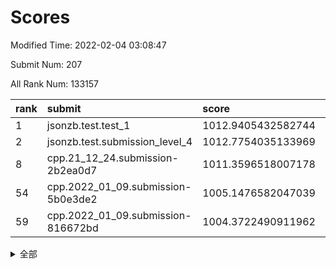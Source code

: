 # Scores

Modified Time: 2022-02-04 03:08:47

Submit Num: 207

All Rank Num: 133157

| rank |               submit               |       score        |       sigma        | pk_num |
| :--- | :--------------------------------- | :----------------- | :----------------- | :----- |
| 1    | jsonzb.test.test_1                 | 1012.9405432582744 | 0.7985625578481651 | 2575   |
| 2    | jsonzb.test.submission_level_4     | 1012.7754035133969 | 0.7824021530542957 | 2571   |
| 8    | cpp.21_12_24.submission-2b2ea0d7   | 1011.3596518007178 | 0.8178154584259677 | 2570   |
| 54   | cpp.2022_01_09.submission-5b0e3de2 | 1005.1476582047039 | 0.7251299748544259 | 2579   |
| 59   | cpp.2022_01_09.submission-816672bd | 1004.3722490911962 | 0.709160660425528  | 2569   |


<details>
<summary>全部</summary>

| rank |                 submit                 |       score        |       sigma        | pk_num |
| :--- | :------------------------------------- | :----------------- | :----------------- | :----- |
| 1    | jsonzb.test.test_1                     | 1012.9405432582744 | 0.7985625578481651 | 2575   |
| 2    | jsonzb.test.submission_level_4         | 1012.7754035133969 | 0.7824021530542957 | 2571   |
| 3    | gobigger.level_3.submission_level_3_14 | 1012.0526700351201 | 0.7649233033277089 | 2570   |
| 4    | gobigger.level_3.submission_level_3_18 | 1011.5289832181022 | 0.7832430298633817 | 2571   |
| 5    | gobigger.level_3.submission_level_3_48 | 1011.4413711717548 | 0.7595192154006575 | 2573   |
| 6    | gobigger.level_3.submission_level_3_3  | 1011.4109960618916 | 0.765637284198385  | 2578   |
| 7    | gobigger.level_3.submission_level_3_26 | 1011.3598324079413 | 0.7654570044954019 | 2575   |
| 8    | cpp.21_12_24.submission-2b2ea0d7       | 1011.3596518007178 | 0.8178154584259677 | 2570   |
| 9    | gobigger.level_3.submission_level_3_49 | 1011.2711690087535 | 0.7755533099195603 | 2573   |
| 10   | gobigger.level_3.submission_level_3_38 | 1011.1987315411142 | 0.7791733019575771 | 2568   |
| 11   | gobigger.level_3.submission_level_3_37 | 1011.1519817358375 | 0.7530104569508638 | 2577   |
| 12   | gobigger.level_3.submission_level_3_41 | 1011.0069838784102 | 0.7706952817595597 | 2575   |
| 13   | gobigger.level_3.submission_level_3_35 | 1010.875909614453  | 0.7612106161810662 | 2578   |
| 14   | gobigger.level_3.submission_level_3_34 | 1010.8516360903841 | 0.7855080083859564 | 2570   |
| 15   | gobigger.level_3.submission_level_3_29 | 1010.8276861652702 | 0.7547453562202567 | 2572   |
| 16   | gobigger.level_3.submission_level_3_32 | 1010.6544603967461 | 0.753494518755701  | 2574   |
| 17   | gobigger.level_3.submission_level_3_24 | 1010.5808444644211 | 0.7626525153410016 | 2566   |
| 18   | gobigger.level_3.submission_level_3_6  | 1010.5454952531803 | 0.7611051417157019 | 2579   |
| 19   | gobigger.level_3.submission_level_3_16 | 1010.3229007602156 | 0.775623566310203  | 2579   |
| 20   | gobigger.level_3.submission_level_3_10 | 1010.2377894812483 | 0.747947360297973  | 2577   |
| 21   | gobigger.level_3.submission_level_3_19 | 1010.2113109540019 | 0.7631390362847793 | 2574   |
| 22   | gobigger.level_3.submission_level_3_44 | 1010.1897379363292 | 0.7733248794406296 | 2577   |
| 23   | gobigger.level_3.submission_level_3_25 | 1010.1421521847898 | 0.7771278683967644 | 2571   |
| 24   | gobigger.level_3.submission_level_3_15 | 1010.1168605307573 | 0.7497247057844076 | 2573   |
| 25   | gobigger.level_3.submission_level_3_28 | 1010.0764784041666 | 0.759352874771421  | 2571   |
| 26   | gobigger.level_3.submission_level_3_20 | 1010.0301132518697 | 0.759866612168603  | 2570   |
| 27   | gobigger.level_3.submission_level_3_46 | 1010.0169397357695 | 0.7541422855979532 | 2575   |
| 28   | gobigger.level_3.submission_level_3_11 | 1010.0075915014681 | 0.7589866606345627 | 2573   |
| 29   | gobigger.level_3.submission_level_3_0  | 1009.9998502132615 | 0.7597646257791134 | 2567   |
| 30   | gobigger.level_3.submission_level_3_7  | 1009.9610331203158 | 0.7756990993777418 | 2573   |
| 31   | gobigger.level_3.submission_level_3_9  | 1009.9511678346145 | 0.7777232031338438 | 2567   |
| 32   | gobigger.level_3.submission_level_3_33 | 1009.9470020917297 | 0.7535493280261216 | 2577   |
| 33   | gobigger.level_3.submission_level_3_40 | 1009.9390790957128 | 0.7512024319878646 | 2574   |
| 34   | gobigger.level_3.submission_level_3_21 | 1009.8851529156806 | 0.755014966632815  | 2572   |
| 35   | gobigger.level_3.submission_level_3_13 | 1009.7918272452471 | 0.7620879499957743 | 2575   |
| 36   | gobigger.level_3.submission_level_3_4  | 1009.6557085952429 | 0.7647793304745033 | 2571   |
| 37   | gobigger.level_3.submission_level_3_1  | 1009.5726734885255 | 0.7493497005027855 | 2570   |
| 38   | gobigger.level_3.submission_level_3_30 | 1009.543220482103  | 0.724094789564813  | 2570   |
| 39   | gobigger.level_3.submission_level_3_12 | 1009.4344607979161 | 0.7503652935621336 | 2574   |
| 40   | gobigger.level_3.submission_level_3_45 | 1009.4023530084029 | 0.7425933829485137 | 2578   |
| 41   | gobigger.level_3.submission_level_3_8  | 1009.3997897125353 | 0.7429226145761703 | 2571   |
| 42   | gobigger.level_3.submission_level_3_17 | 1009.3871017114365 | 0.7592497598945959 | 2569   |
| 43   | gobigger.level_3.submission_level_3_27 | 1009.3450819484412 | 0.7630085515557927 | 2570   |
| 44   | gobigger.level_3.submission_level_3_43 | 1009.3343518686179 | 0.7445491553884216 | 2570   |
| 45   | gobigger.level_3.submission_level_3_22 | 1009.3319082557185 | 0.7546622889635908 | 2574   |
| 46   | gobigger.level_3.submission_level_3_36 | 1009.2260166413535 | 0.7436711642076206 | 2575   |
| 47   | gobigger.level_3.submission_level_3_2  | 1009.1923471270418 | 0.777268349483411  | 2572   |
| 48   | gobigger.level_3.submission_level_3_42 | 1008.8946083648467 | 0.7474901253721142 | 2572   |
| 49   | gobigger.level_3.submission_level_3_39 | 1008.8309054876987 | 0.7362290192186199 | 2573   |
| 50   | gobigger.level_3.submission_level_3_31 | 1008.8200991369644 | 0.7375413084385501 | 2574   |
| 51   | gobigger.level_3.submission_level_3_23 | 1008.5068727439539 | 0.7518085208500128 | 2574   |
| 52   | gobigger.level_3.submission_level_3_5  | 1008.381520122028  | 0.7313682611310076 | 2570   |
| 53   | gobigger.level_3.submission_level_3_47 | 1008.3330086948515 | 0.7255309503146377 | 2574   |
| 54   | cpp.2022_01_09.submission-5b0e3de2     | 1005.1476582047039 | 0.7251299748544259 | 2579   |
| 55   | gobigger.level_1.submission_level_1_32 | 1004.6006834560876 | 0.716462205745531  | 2572   |
| 56   | gobigger.level_1.submission_level_1_18 | 1004.539893460389  | 0.7283457971850759 | 2573   |
| 57   | gobigger.level_1.submission_level_1_38 | 1004.4996897386255 | 0.7306692049518725 | 2574   |
| 58   | gobigger.level_1.submission_level_1_45 | 1004.4924086438743 | 0.7192480214027273 | 2577   |
| 59   | cpp.2022_01_09.submission-816672bd     | 1004.3722490911962 | 0.709160660425528  | 2569   |
| 60   | gobigger.level_1.submission_level_1_4  | 1004.3085408776011 | 0.7107606781445804 | 2571   |
| 61   | gobigger.level_1.submission_level_1_20 | 1004.3060282658513 | 0.7283841003399527 | 2574   |
| 62   | gobigger.level_1.submission_level_1_25 | 1004.2214940644567 | 0.7254110782896531 | 2570   |
| 63   | gobigger.level_1.submission_level_1_43 | 1004.2138428139464 | 0.7189656220617986 | 2572   |
| 64   | gobigger.level_1.submission_level_1_12 | 1004.1431892886667 | 0.7110555960796707 | 2569   |
| 65   | gobigger.level_1.submission_level_1_21 | 1004.0607204354445 | 0.7193200737648087 | 2570   |
| 66   | gobigger.level_1.submission_level_1_39 | 1003.8196376400549 | 0.7300773122681704 | 2572   |
| 67   | gobigger.level_1.submission_level_1_9  | 1003.807250869404  | 0.7153400250490909 | 2575   |
| 68   | gobigger.level_1.submission_level_1_27 | 1003.7945230755718 | 0.7122625836220704 | 2580   |
| 69   | gobigger.level_1.submission_level_1_48 | 1003.782441031872  | 0.7192204689187212 | 2571   |
| 70   | gobigger.level_1.submission_level_1_49 | 1003.7455709661375 | 0.7260008063098058 | 2574   |
| 71   | gobigger.level_1.submission_level_1_15 | 1003.6870830165736 | 0.7216997263945998 | 2571   |
| 72   | gobigger.level_1.submission_level_1_14 | 1003.6789688068401 | 0.7240824119900439 | 2575   |
| 73   | gobigger.level_1.submission_level_1_1  | 1003.6778001857011 | 0.715249020534461  | 2573   |
| 74   | gobigger.level_1.submission_level_1_40 | 1003.6752678086837 | 0.7270076419095162 | 2579   |
| 75   | gobigger.level_1.submission_level_1_3  | 1003.5142324665098 | 0.7159881942942    | 2569   |
| 76   | gobigger.level_1.submission_level_1_36 | 1003.5096550503407 | 0.7166281004295536 | 2573   |
| 77   | gobigger.level_1.submission_level_1_33 | 1003.5096119195201 | 0.709768910521556  | 2572   |
| 78   | gobigger.level_1.submission_level_1_35 | 1003.427055351203  | 0.7213829376611642 | 2563   |
| 79   | gobigger.level_1.submission_level_1_19 | 1003.3653301658835 | 0.7192224890992286 | 2574   |
| 80   | gobigger.level_1.submission_level_1_6  | 1003.3593414741364 | 0.7198572985971469 | 2573   |
| 81   | gobigger.level_1.submission_level_1_7  | 1003.3539124802523 | 0.7069321894102555 | 2570   |
| 82   | gobigger.level_1.submission_level_1_5  | 1003.31792789076   | 0.7155696993214954 | 2577   |
| 83   | gobigger.level_1.submission_level_1_10 | 1003.3163515602373 | 0.7089961200469136 | 2575   |
| 84   | gobigger.level_1.submission_level_1_47 | 1003.2471504197817 | 0.7090112144710077 | 2567   |
| 85   | gobigger.level_1.submission_level_1_13 | 1003.1787962713494 | 0.708867336935614  | 2571   |
| 86   | gobigger.level_1.submission_level_1_8  | 1003.1159257138848 | 0.7185907431931912 | 2580   |
| 87   | gobigger.level_1.submission_level_1_41 | 1003.0999913356701 | 0.7191770889131546 | 2574   |
| 88   | gobigger.level_1.submission_level_1_37 | 1003.0974585029215 | 0.7133779662351504 | 2576   |
| 89   | gobigger.level_1.submission_level_1_46 | 1003.0481822756416 | 0.7237357246625409 | 2571   |
| 90   | gobigger.level_1.submission_level_1_31 | 1002.9015966268107 | 0.7110932519402153 | 2575   |
| 91   | gobigger.level_1.submission_level_1_16 | 1002.8219734285485 | 0.7093813451524961 | 2576   |
| 92   | gobigger.level_1.submission_level_1_24 | 1002.8186696159546 | 0.7056480285513339 | 2575   |
| 93   | gobigger.level_1.submission_level_1_17 | 1002.8011465624752 | 0.7163856676587294 | 2573   |
| 94   | gobigger.level_1.submission_level_1_26 | 1002.7579493414661 | 0.7199802907370908 | 2575   |
| 95   | gobigger.level_1.submission_level_1_42 | 1002.7034316873578 | 0.7189069860171845 | 2576   |
| 96   | gobigger.level_1.submission_level_1_11 | 1002.6527540684503 | 0.7064353477927292 | 2562   |
| 97   | gobigger.level_1.submission_level_1_22 | 1002.6435961914605 | 0.7111320128753666 | 2570   |
| 98   | gobigger.level_1.submission_level_1_29 | 1002.4427450252939 | 0.7201724479007465 | 2570   |
| 99   | gobigger.level_1.submission_level_1_2  | 1002.4379281994288 | 0.7059496342014692 | 2574   |
| 100  | gobigger.level_1.submission_level_1_44 | 1002.2806094339728 | 0.7206289464737826 | 2576   |
| 101  | gobigger.level_1.submission_level_1_34 | 1002.0059757447225 | 0.7073356127224372 | 2578   |
| 102  | gobigger.level_1.submission_level_1_23 | 1001.9624536327399 | 0.7167926983247179 | 2574   |
| 103  | gobigger.level_1.submission_level_1_0  | 1001.8470173481296 | 0.7147641895380002 | 2579   |
| 104  | gobigger.level_1.submission_level_1_28 | 1001.5376123790538 | 0.7148525128889474 | 2575   |
| 105  | gobigger.level_1.submission_level_1_30 | 1001.4883570908077 | 0.7136641022710912 | 2574   |
| 106  | gobigger.random.submission_random_1    | 997.7372884615733  | 0.7177107741618854 | 2573   |
| 107  | gobigger.random.submission_random_7    | 997.2316157696449  | 0.6967355148140254 | 2576   |
| 108  | gobigger.random.submission_random_25   | 996.9327225589943  | 0.724132132175539  | 2572   |
| 109  | gobigger.random.submission_random_10   | 996.8826281235108  | 0.7053558570123766 | 2573   |
| 110  | gobigger.random.submission_random_24   | 996.7508623844582  | 0.7136075821945914 | 2574   |
| 111  | gobigger.random.submission_random_19   | 996.5573782630034  | 0.70494589768532   | 2575   |
| 112  | gobigger.random.submission_random_6    | 996.4740901461566  | 0.7053322860230277 | 2574   |
| 113  | gobigger.random.submission_random_18   | 996.467028512464   | 0.710831259860491  | 2572   |
| 114  | gobigger.random.submission_random_22   | 996.436668745857   | 0.7135539459654101 | 2576   |
| 115  | gobigger.random.submission_random_20   | 996.3696796874748  | 0.7072490563983134 | 2576   |
| 116  | gobigger.random.submission_random_3    | 996.3683382315969  | 0.7052749719375133 | 2572   |
| 117  | gobigger.random.submission_random_36   | 996.2967060311009  | 0.6971638189526889 | 2574   |
| 118  | gobigger.random.submission_random_32   | 996.2794539185085  | 0.710047101018761  | 2575   |
| 119  | gobigger.random.submission_random_16   | 996.2662083957858  | 0.7126643280702424 | 2570   |
| 120  | gobigger.random.submission_random_37   | 996.2484754931264  | 0.705476318456148  | 2574   |
| 121  | gobigger.random.submission_random_41   | 996.1902206704991  | 0.7087049578273906 | 2568   |
| 122  | gobigger.random.submission_random_47   | 996.183817375733   | 0.7211838849881398 | 2574   |
| 123  | gobigger.random.submission_random_0    | 996.1348756893098  | 0.7091727176676988 | 2574   |
| 124  | gobigger.random.submission_random_2    | 996.1296459235464  | 0.7117192887442734 | 2575   |
| 125  | gobigger.random.submission_random_26   | 996.0672560151811  | 0.7101006818581471 | 2579   |
| 126  | gobigger.random.submission_random_42   | 996.0656372836622  | 0.7126255555700469 | 2575   |
| 127  | gobigger.random.submission_random_5    | 996.0319808828616  | 0.7176851642882601 | 2572   |
| 128  | gobigger.random.submission_random_17   | 996.0066212145572  | 0.7259331618738518 | 2577   |
| 129  | gobigger.random.submission_random_13   | 995.9338760774458  | 0.7178219002215284 | 2572   |
| 130  | gobigger.random.submission_random_4    | 995.9106563911361  | 0.7046489033407916 | 2572   |
| 131  | gobigger.random.submission_random_12   | 995.9057672911429  | 0.7092811193779373 | 2576   |
| 132  | gobigger.random.submission_random_39   | 995.876376885212   | 0.7069773416025426 | 2570   |
| 133  | gobigger.random.submission_random_27   | 995.8600301556867  | 0.7159055926818555 | 2575   |
| 134  | gobigger.random.submission_random_11   | 995.8456113081961  | 0.7240621624049961 | 2574   |
| 135  | gobigger.random.submission_random_14   | 995.683444520921   | 0.7129417752336537 | 2573   |
| 136  | gobigger.random.submission_random_38   | 995.6442013958019  | 0.7124585023339679 | 2575   |
| 137  | gobigger.random.submission_random_40   | 995.6136044856191  | 0.7358245456145558 | 2572   |
| 138  | gobigger.random.submission_random_44   | 995.5650804971032  | 0.7011414626557847 | 2576   |
| 139  | gobigger.random.submission_random_31   | 995.5483726631485  | 0.7111042833807777 | 2571   |
| 140  | gobigger.random.submission_random_8    | 995.5474779006057  | 0.713077403910972  | 2575   |
| 141  | gobigger.random.submission_random_30   | 995.5171814573955  | 0.714472992227786  | 2571   |
| 142  | gobigger.random.submission_random_34   | 995.4045844400011  | 0.6993550219375022 | 2577   |
| 143  | gobigger.random.submission_random_46   | 995.2829839718968  | 0.7121782114813121 | 2573   |
| 144  | gobigger.random.submission_random_43   | 995.1806266511534  | 0.7072345000049138 | 2573   |
| 145  | gobigger.random.submission_random_33   | 995.1414375116077  | 0.7014899664969424 | 2574   |
| 146  | gobigger.random.submission_random_15   | 995.0799635818319  | 0.7277190473307785 | 2570   |
| 147  | gobigger.random.submission_random_23   | 995.0464210028598  | 0.7302879254558894 | 2571   |
| 148  | gobigger.random.submission_random_28   | 995.0111863198532  | 0.7187392912437146 | 2575   |
| 149  | gobigger.random.submission_random_48   | 994.9754353725195  | 0.7100900036972471 | 2571   |
| 150  | gobigger.random.submission_random_35   | 994.93375055606    | 0.7065706817386573 | 2575   |
| 151  | gobigger.random.submission_random_49   | 994.8962200154409  | 0.7145496395070334 | 2576   |
| 152  | gobigger.level_2.submission_level_2_47 | 994.895825851086   | 0.7338091053371472 | 2569   |
| 153  | gobigger.random.submission_random_9    | 994.7628855954405  | 0.7025677988821625 | 2571   |
| 154  | gobigger.random.submission_random_29   | 994.4985919210719  | 0.7343369017860143 | 2574   |
| 155  | gobigger.level_2.submission_level_2_17 | 994.009201095575   | 0.7278137803747013 | 2572   |
| 156  | gobigger.random.submission_random_21   | 993.9306732375514  | 0.7299941285833085 | 2574   |
| 157  | gobigger.level_2.submission_level_2_14 | 993.8676984032317  | 0.7263205016268383 | 2570   |
| 158  | gobigger.random.submission_random_45   | 993.7755188409176  | 0.7335330270920771 | 2576   |
| 159  | gobigger.level_2.submission_level_2_40 | 993.640672586915   | 0.7335626429140845 | 2573   |
| 160  | gobigger.level_2.submission_level_2_16 | 993.4842316988819  | 0.7277860342857164 | 2575   |
| 161  | gobigger.level_2.submission_level_2_7  | 993.2094801930457  | 0.7305534917920103 | 2572   |
| 162  | gobigger.level_2.submission_level_2_28 | 993.1101264965488  | 0.7532920087988082 | 2573   |
| 163  | gobigger.level_2.submission_level_2_3  | 993.0727158807732  | 0.7331304651550756 | 2570   |
| 164  | gobigger.level_2.submission_level_2_42 | 993.0522870627309  | 0.744995180715499  | 2579   |
| 165  | gobigger.level_2.submission_level_2_13 | 992.8959040271604  | 0.7269868372679577 | 2577   |
| 166  | gobigger.level_2.submission_level_2_46 | 992.7761878867229  | 0.743229213114279  | 2572   |
| 167  | gobigger.level_2.submission_level_2_37 | 992.7614969303334  | 0.7315977221414294 | 2575   |
| 168  | gobigger.level_2.submission_level_2_30 | 992.5422146126667  | 0.7401851351421003 | 2576   |
| 169  | gobigger.level_2.submission_level_2_29 | 992.49105287989    | 0.7371446860974625 | 2576   |
| 170  | gobigger.level_2.submission_level_2_10 | 992.4761848367118  | 0.7336186008748645 | 2574   |
| 171  | gobigger.level_2.submission_level_2_27 | 992.4488554169543  | 0.7468809439373605 | 2575   |
| 172  | gobigger.level_2.submission_level_2_33 | 992.42798879816    | 0.7474712030089784 | 2577   |
| 173  | gobigger.level_2.submission_level_2_6  | 992.3131017007105  | 0.7486952989505794 | 2567   |
| 174  | gobigger.level_2.submission_level_2_4  | 992.2385621737956  | 0.7688837874328488 | 2578   |
| 175  | gobigger.level_2.submission_level_2_0  | 992.171170686823   | 0.7570683931803373 | 2570   |
| 176  | gobigger.level_2.submission_level_2_19 | 992.1406135262383  | 0.7303826965200136 | 2574   |
| 177  | gobigger.level_2.submission_level_2_20 | 992.1075971780841  | 0.7529905448794388 | 2568   |
| 178  | gobigger.level_2.submission_level_2_12 | 992.0958595005075  | 0.7475628850404579 | 2576   |
| 179  | gobigger.level_2.submission_level_2_31 | 992.02912946866    | 0.7615294348073579 | 2577   |
| 180  | gobigger.level_2.submission_level_2_48 | 991.9838346923473  | 0.7453139192784691 | 2575   |
| 181  | gobigger.level_2.submission_level_2_25 | 991.9061482253287  | 0.7455106857242986 | 2569   |
| 182  | gobigger.level_2.submission_level_2_45 | 991.8720264827325  | 0.7519647580683855 | 2569   |
| 183  | gobigger.level_2.submission_level_2_26 | 991.8036029451544  | 0.7549636588698199 | 2570   |
| 184  | gobigger.level_2.submission_level_2_11 | 991.7562455687523  | 0.7486847501637371 | 2574   |
| 185  | gobigger.level_2.submission_level_2_24 | 991.7331958207119  | 0.7410919191971607 | 2570   |
| 186  | gobigger.level_2.submission_level_2_1  | 991.6466624011695  | 0.7604850003970914 | 2572   |
| 187  | gobigger.level_2.submission_level_2_49 | 991.4652998204701  | 0.7360407467379617 | 2572   |
| 188  | gobigger.level_2.submission_level_2_34 | 991.4464739224296  | 0.737504756656685  | 2573   |
| 189  | gobigger.level_2.submission_level_2_21 | 991.438281236792   | 0.7395696667692747 | 2570   |
| 190  | gobigger.level_2.submission_level_2_23 | 991.4373835053417  | 0.7498948517292423 | 2572   |
| 191  | gobigger.level_2.submission_level_2_41 | 991.3512201929552  | 0.7538988390767195 | 2572   |
| 192  | gobigger.level_2.submission_level_2_18 | 991.225099241898   | 0.7783555295508112 | 2567   |
| 193  | gobigger.level_2.submission_level_2_2  | 991.1742054979137  | 0.767277351559448  | 2569   |
| 194  | gobigger.level_2.submission_level_2_9  | 991.0993974606563  | 0.7682003330255863 | 2572   |
| 195  | gobigger.level_2.submission_level_2_8  | 991.0390547669032  | 0.7574333458682614 | 2569   |
| 196  | gobigger.level_2.submission_level_2_32 | 991.0326706145789  | 0.7512393562360806 | 2575   |
| 197  | gobigger.level_2.submission_level_2_39 | 991.0137544531948  | 0.747890560851439  | 2572   |
| 198  | gobigger.level_2.submission_level_2_15 | 991.0131261059043  | 0.7586206994949782 | 2572   |
| 199  | gobigger.level_2.submission_level_2_44 | 991.0059228818831  | 0.7564692814442617 | 2574   |
| 200  | gobigger.level_2.submission_level_2_5  | 990.9822065878831  | 0.742527201550977  | 2576   |
| 201  | gobigger.level_2.submission_level_2_22 | 990.9406087643337  | 0.7479355914766086 | 2570   |
| 202  | gobigger.level_2.submission_level_2_36 | 990.9096166921468  | 0.7490875561920537 | 2573   |
| 203  | gobigger.level_2.submission_level_2_35 | 990.849254073199   | 0.7394279962782679 | 2575   |
| 204  | gobigger.level_2.submission_level_2_38 | 990.5754457954727  | 0.760227338303367  | 2576   |
| 205  | gobigger.level_2.submission_level_2_43 | 990.4626223876987  | 0.7673002933569665 | 2576   |
| 206  | gobigger.none.submission_none_1        | 977.2982928496807  | 1.4725646665971277 | 2570   |
| 207  | gobigger.none.submission_none_0        | 976.7476972307963  | 1.4457879200982242 | 2572   |

</details>